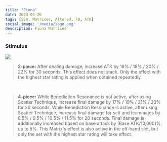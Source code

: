 ```yaml
---
title: "Fiona"
date: 2023-04-26
tags: [SSR, Matrices, Altered, FD, ATK]
social_image: '/media/logo.png'
description: Fiona Matrices
---
```

### Stimulus

![](https://telegra.ph/file/87b9e85fe89829ae1bb74.png)

> **2-piece:** After dealing damage, increase ATK by 16% / 18% / 20% / 22% for 30 seconds. This effect does not stack. Only the effect with the highest star rating is applied when obtained repeatedly.
</br>

> **4-piece:** While Benediction Resonance is not active, after using Scatter Technique, increase final damage by 17% / 19% / 21% / 23% for 20 seconds. While Benediction Resonance is active, after using Scatter Technique, increase final damage for self and teammates by 8.5% / 9.5% / 10.5% / 11.5% for 20 seconds. Final damage is additionally increased based on base attack by (Base ATK/10,000)%, up to 5%. This Matrix's effect is also active in the off-hand slot, but only the set with the highest star rating will take effect.
